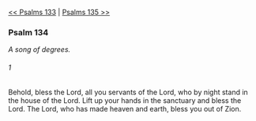 [<< Psalms 133](Psalms%20133.md)  |  [Psalms 135 >>](Psalms%20135.md)

### Psalm 134

*A song of degrees.*

###### 1
Behold, bless the Lord, all you servants of the Lord, who by night stand in the house of the Lord. Lift up your hands in the sanctuary and bless the Lord. The Lord, who has made heaven and earth, bless you out of Zion.